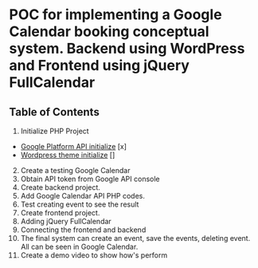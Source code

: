 # POC for implementing a Google Calendar booking conceptual system. Backend using WordPress and Frontend using jQuery FullCalendar

## Table of Contents
1. Initialize PHP Project
  - [Google Platform API initialize](https://github.com/google/google-api-php-client) [x]
  - [Wordpress theme initialize](https://codex.wordpress.org/Theme_Development) []
2. Create a testing Google Calendar
3. Obtain API token from Google API console
4. Create backend project.
5. Add Google Calendar API PHP codes.
6. Test creating event to see the result
7. Create frontend project.
8. Adding jQuery FullCalendar
9. Connecting the frontend and backend
10. The final system can create an event, save the events, deleting event. All can be seen in Google Calendar.
11. Create a demo video to show how's perform
